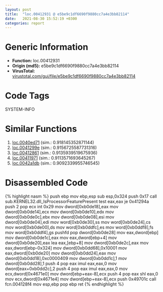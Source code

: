 ```yaml
---
layout: post
title:  "loc.00412931 @ e5be9c1df6690f9880cc7a4e3bb82114"
date:   2021-08-30 15:52:19 +0300
categories: report
---
```


# Generic Information
- **Function:** loc.00412931
- **Origin (md5):** e5be9c1df6690f9880cc7a4e3bb82114
- **VirusTotal:** [virustotal.com/gui/file/e5be9c1df6690f9880cc7a4e3bb82114][virustotal_ref]

# Code Tags
<span class="tag" id="SYSTEM-INFO">SYSTEM-INFO</span>


# Similar Functions

1. [loc.0040ed71][similar_1_ref] (sim.: 0.918145352871144)
2. [loc.0041299e][similar_2_ref] (sim.: 0.9156725587731316)
3. [loc.00412861][similar_3_ref] (sim.: 0.9135939519675936)
4. [loc.00411971][similar_4_ref] (sim.: 0.9113571693645267)
5. [loc.0042a1db][similar_5_ref] (sim.: 0.9092339955746545)


# Disassembled Code

{% highlight nasm %}
push ebp
mov ebp,esp
sub esp,0x324
push 0x17
call sub.KERNEL32.dll_IsProcessorFeaturePresent
test eax,eax
je 0x41294a
push 2
pop ecx
int 0x29
mov dword[0xb0de18],eax
mov dword[0xb0de14],ecx
mov dword[0xb0de10],edx
mov dword[0xb0de0c],ebx
mov dword[0xb0de08],esi
mov dword[0xb0de04],edi
mov word[0xb0de30],ss
mov word[0xb0de24],cs
mov word[0xb0de00],ds
mov word[0xb0ddfc],es
mov word[0xb0ddf8],fs
mov word[0xb0ddf4],gs
pushfd 
pop dword[0xb0de28]
mov eax,dword[ebp]
mov dword[0xb0de1c],eax
mov eax,dword[ebp+4]
mov dword[0xb0de20],eax
lea eax,[ebp+8]
mov dword[0xb0de2c],eax
mov eax,dword[ebp-0x324]
mov dword[0xb0dd68],0x10001
mov eax,dword[0xb0de20]
mov dword[0xb0dd24],eax
mov dword[0xb0dd18],0xc0000409
mov dword[0xb0dd1c],1
mov dword[0xb0dd28],1
push 4
pop eax
imul eax,eax,0
mov dword[eax+0xb0dd2c],2
push 4
pop eax
imul eax,eax,0
mov ecx,dword[0x4671e0]
mov dword[ebp+eax-8],ecx
push 4
pop eax
shl eax,0
mov ecx,dword[0x4671e4]
mov dword[ebp+eax-8],ecx
push 0x49701c
call fcn.004128f4
mov esp,ebp
pop ebp
ret 
{% endhighlight %}


[similar_1_ref]: /report/loc.0040ed71@fec037c981b84fb9df87dac6521840c9
[similar_2_ref]: /report/loc.0041299e@5f763449465a14d1cdb5ea67e2f984d0
[similar_3_ref]: /report/loc.00412861@2e1edbc8d641dbbe3e09e9f1f72cd2fc
[similar_4_ref]: /report/loc.00411971@90aa43862e75a7f78f2655241632f0e5
[similar_5_ref]: /report/loc.0042a1db@ba86269e5231930ee4def4088ddb8d19
[virustotal_ref]: https://www.virustotal.com/gui/file/e5be9c1df6690f9880cc7a4e3bb82114